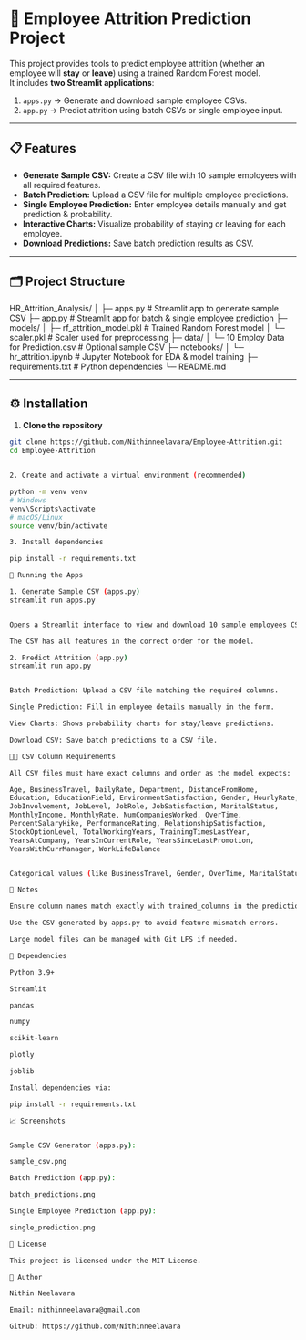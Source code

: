 # 🚀 Employee Attrition Prediction Project

This project provides tools to predict employee attrition (whether an employee will **stay** or **leave**) using a trained Random Forest model.  
It includes **two Streamlit applications**:

1. `apps.py` → Generate and download sample employee CSVs.  
2. `app.py` → Predict attrition using batch CSVs or single employee input.

---

## 📋 Features

- **Generate Sample CSV:** Create a CSV file with 10 sample employees with all required features.  
- **Batch Prediction:** Upload a CSV file for multiple employee predictions.  
- **Single Employee Prediction:** Enter employee details manually and get prediction & probability.  
- **Interactive Charts:** Visualize probability of staying or leaving for each employee.  
- **Download Predictions:** Save batch prediction results as CSV.

---

## 🗂️ Project Structure

HR_Attrition_Analysis/
│
├─ apps.py # Streamlit app to generate sample CSV
├─ app.py # Streamlit app for batch & single employee prediction
├─ models/
│ ├─ rf_attrition_model.pkl # Trained Random Forest model
│ └─ scaler.pkl # Scaler used for preprocessing
├─ data/
│ └─ 10 Employ Data for Prediction.csv # Optional sample CSV
├─ notebooks/
│ └─ hr_attrition.ipynb # Jupyter Notebook for EDA & model training
├─ requirements.txt # Python dependencies
└─ README.md


---

## ⚙️ Installation

1. **Clone the repository**

```bash
git clone https://github.com/Nithinneelavara/Employee-Attrition.git
cd Employee-Attrition


2. Create and activate a virtual environment (recommended)

python -m venv venv
# Windows
venv\Scripts\activate
# macOS/Linux
source venv/bin/activate

3. Install dependencies

pip install -r requirements.txt

🚀 Running the Apps

1. Generate Sample CSV (apps.py)
streamlit run apps.py


Opens a Streamlit interface to view and download 10 sample employees CSV.

The CSV has all features in the correct order for the model.

2. Predict Attrition (app.py)
streamlit run app.py


Batch Prediction: Upload a CSV file matching the required columns.

Single Prediction: Fill in employee details manually in the form.

View Charts: Shows probability charts for stay/leave predictions.

Download CSV: Save batch predictions to a CSV file.

🧑‍💼 CSV Column Requirements

All CSV files must have exact columns and order as the model expects:

Age, BusinessTravel, DailyRate, Department, DistanceFromHome,
Education, EducationField, EnvironmentSatisfaction, Gender, HourlyRate,
JobInvolvement, JobLevel, JobRole, JobSatisfaction, MaritalStatus,
MonthlyIncome, MonthlyRate, NumCompaniesWorked, OverTime,
PercentSalaryHike, PerformanceRating, RelationshipSatisfaction,
StockOptionLevel, TotalWorkingYears, TrainingTimesLastYear,
YearsAtCompany, YearsInCurrentRole, YearsSinceLastPromotion,
YearsWithCurrManager, WorkLifeBalance


Categorical values (like BusinessTravel, Gender, OverTime, MaritalStatus) are encoded as integers.

🧩 Notes

Ensure column names match exactly with trained_columns in the prediction model.

Use the CSV generated by apps.py to avoid feature mismatch errors.

Large model files can be managed with Git LFS if needed.

🧰 Dependencies

Python 3.9+

Streamlit

pandas

numpy

scikit-learn

plotly

joblib

Install dependencies via:

pip install -r requirements.txt

📈 Screenshots


Sample CSV Generator (apps.py):

sample_csv.png

Batch Prediction (app.py):

batch_predictions.png

Single Employee Prediction (app.py):

single_prediction.png

📜 License

This project is licensed under the MIT License.

🔗 Author

Nithin Neelavara

Email: nithinneelavara@gmail.com

GitHub: https://github.com/Nithinneelavara

